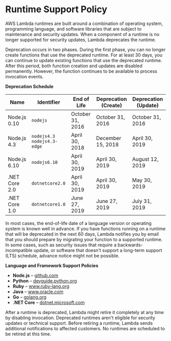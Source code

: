 # Runtime Support Policy<a name="runtime-support-policy"></a>

AWS Lambda runtimes are built around a combination of operating system, programming language, and software libraries that are subject to maintenance and security updates\. When a component of a runtime is no longer supported for security updates, Lambda deprecates the runtime\.

Deprecation occurs in two phases\. During the first phase, you can no longer create functions that use the deprecated runtime\. For at least 30 days, you can continue to update existing functions that use the deprecated runtime\. After this period, both function creation and updates are disabled permanently\. However, the function continues to be available to process invocation events\.


**Deprecation Schedule**  

| Name | Identifier | End of Life | Deprecation \(Create\) | Deprecation \(Update\) | 
| --- | --- | --- | --- | --- | 
|  Node\.js 0\.10  |  `nodejs`  |  October 31, 2016  |  October 31, 2016  |  October 31, 2016  | 
|  Node\.js 4\.3  |  `nodejs4.3` `nodejs4.3-edge`  |  April 30, 2018  |  December 15, 2018  |  April 30, 2019  | 
|  Node\.js 6\.10  |  `nodejs6.10`  |  April 30, 2019  |  April 30, 2019  |  August 12, 2019  | 
|  \.NET Core 2\.0  |  `dotnetcore2.0`  |  April 30, 2019  |  April 30, 2019  |  May 30, 2019  | 
|  \.NET Core 1\.0  |  `dotnetcore1.0`  |  June 27, 2019  |  June 27, 2019  |  July 31, 2019  | 

In most cases, the end\-of\-life date of a language version or operating system is known well in advance\. If you have functions running on a runtime that will be deprecated in the next 60 days, Lambda notifies you by email that you should prepare by migrating your function to a supported runtime\. In some cases, such as security issues that require a backwards\-incompatible update, or software that doesn't support a long\-term support \(LTS\) schedule, advance notice might not be possible\.

**Language and Framework Support Policies**
+ **Node\.js** – [github\.com](https://github.com/nodejs/Release#release-schedule)
+ **Python** – [devguide\.python\.org](https://devguide.python.org/#status-of-python-branches)
+ **Ruby** – [www\.ruby\-lang\.org](https://www.ruby-lang.org/en/downloads/branches/)
+ **Java** – [www\.oracle\.com](https://www.oracle.com/technetwork/java/java-se-support-roadmap.html)
+ **Go** – [golang\.org](https://golang.org/s/release)
+ **\.NET Core** – [dotnet\.microsoft\.com](https://dotnet.microsoft.com/platform/support/policy/dotnet-core)

After a runtime is deprecated, Lambda might retire it completely at any time by disabling invocation\. Deprecated runtimes aren't eligible for security updates or technical support\. Before retiring a runtime, Lambda sends additional notifications to affected customers\. No runtimes are scheduled to be retired at this time\.